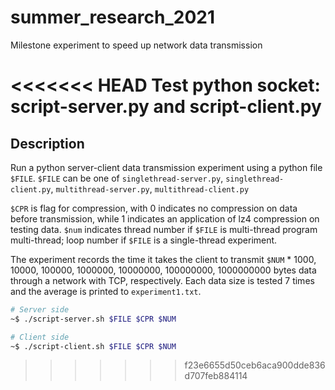 # summer_research_2021

Milestone experiment to speed up network data transmission

<<<<<<< HEAD
Test python socket:
script-server.py and script-client.py
=======

## Description

Run a python server-client data transmission experiment using a python file `$FILE`. `$FILE` can be one of `singlethread-server.py`, `singlethread-client.py`, `multithread-server.py`, `multithread-client.py`


`$CPR` is flag for compression, with 0 indicates no compression on data before transmission, while 1 indicates an application of lz4 compression on testing data. `$num` indicates thread number if `$FILE` is multi-thread program multi-thread; loop number if `$FILE` is a single-thread experiment.

The experiment records the time it takes the client to transmit `$NUM` * 1000, 10000, 100000, 1000000, 10000000, 100000000, 1000000000 bytes data through a network with TCP, respectively. Each data size is tested 7 times and the average is printed to `experiment1.txt`.
```bash
# Server side
~$ ./script-server.sh $FILE $CPR $NUM

# Client side
~$ ./script-client.sh $FILE $CPR $NUM
```
>>>>>>> f23e6655d50ceb6aca900dde836d707feb884114
